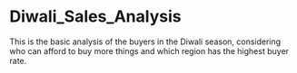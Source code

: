 # Diwali_Sales_Analysis

This is the basic analysis of the buyers in the Diwali season, considering who can afford to buy more things and which region has the highest buyer rate.
